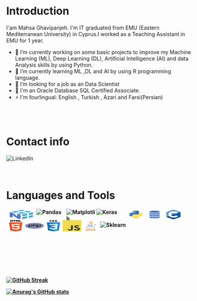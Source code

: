 # Introduction

I'am Mahsa Ghavipanjeh. I'm IT graduated from EMU (Eastern Mediterranean University) in Cyprus.I worked as a Teaching Assistant in EMU for 1 year.

- 🔭 I’m currently working on some basic projects to improve my Machine Learning (ML), Deep Learning (DL), Artificial Intelligence (AI) and data Analysis skills by using Python.  
- 🌱 I’m currently learning ML ,DL and AI by using R programming language.
- 👯 I’m looking for a job as an Data Scientist
- 🏅 I'm an Oracle Database SQL Certified Associate.
- ⚡ I'm fourlingual: English , Turkish , Azari and Farsi(Persian)

<br/><br/>

# Contact info
[<img align="left" alt="LinkedIn" width="80" src="https://github.com/melanieshi0120/melanieshi0120/blob/master/linkedin.ico" />](https://www.linkedin.com/in/mahsa-ghavipanjeh-torkamani-aabb7b231/)

<br/><b/><br/><br/>


# Languages and Tools
<img align="left" alt="Numpy" width="80px" height="30px" src="https://github.com/valohai/ml-logos/blob/master/numpy.svg" />
<img align="left" alt="Pandas" width="80px" height="30px" src="https://github.com/valohai/ml-logos/blob/master/pandas.svg" />
<img align="left" alt="Matplotlib" width="80px" height="30px" src="https://github.com/valohai/ml-logos/blob/master/matplotlib.svg" />
<img align="left" alt="Keras" width="80px" height="30px" src="https://github.com/valohai/ml-logos/blob/master/keras.svg" />
<img align="left" alt="Python"width="50px" height="30px" src="https://raw.githubusercontent.com/github/explore/80688e429a7d4ef2fca1e82350fe8e3517d3494d/topics/python/python.png" />
<img align="left" alt="SQL" width="50px" height="30px"" src="https://raw.githubusercontent.com/github/explore/80688e429a7d4ef2fca1e82350fe8e3517d3494d/topics/sql/sql.png" />
<img align="left" alt="C" width="50px" height="30px" src="https://raw.githubusercontent.com/github/explore/80688e429a7d4ef2fca1e82350fe8e3517d3494d/topics/c/c.png" />
<img align="left" alt="HTML" width="50px" height="30px" src="https://raw.githubusercontent.com/github/explore/80688e429a7d4ef2fca1e82350fe8e3517d3494d/topics/html/html.png" />
<img align="left" alt="PHP" width="50px" height="30px" src="https://raw.githubusercontent.com/github/explore/80688e429a7d4ef2fca1e82350fe8e3517d3494d/topics/php/php.png" />
<img align="left" alt="CSS" width="50px" height="30px" src="https://raw.githubusercontent.com/github/explore/80688e429a7d4ef2fca1e82350fe8e3517d3494d/topics/css/css.png" />
<img align="left" alt="Javascript" width="50px" height="30px" src="https://raw.githubusercontent.com/github/explore/80688e429a7d4ef2fca1e82350fe8e3517d3494d/topics/javascript/javascript.png" />
<br/>
<img align="left" alt="Java" width="50px" height="30px" src="https://raw.githubusercontent.com/github/explore/80688e429a7d4ef2fca1e82350fe8e3517d3494d/topics/java/java.png" />

<br/>
<img align="left" alt="Sklearn" width="150px" height="80px" src="https://github.com/valohai/ml-logos/blob/master/scikit-learn.svg" />

<br/><br/><br/><br/><br/><br/><br/>


[![GitHub Streak](https://github-readme-streak-stats.herokuapp.com/?user=MahsaghaVIPanjeh&theme=noctis-minimus)](https://git.io/streak-stats)

[![Anurag's GitHub stats](https://github-readme-stats.vercel.app/api?username=MahsaghaVIPanjeh&theme=onedark)](https://www.linkedin.com/in/mahsa-ghavipanjeh-torkamani-aabb7b231/)
